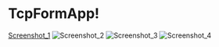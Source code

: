# TcpFormApp!

[Screenshot_1](https://user-images.githubusercontent.com/109299838/184480761-64a75328-3c54-4b3b-b8d4-7d9f1dd02c39.png)
![Screenshot_2](https://user-images.githubusercontent.com/109299838/184480768-b24c04fa-24f7-4562-ac5b-38da2ac90133.png)
![Screenshot_3](https://user-images.githubusercontent.com/109299838/184480771-33011c8e-5e9b-44a7-a91c-df60b33fc775.png)
![Screenshot_4](https://user-images.githubusercontent.com/109299838/184480774-9a297bab-a3f6-4db6-b3b1-ef8e5f33291a.png)
